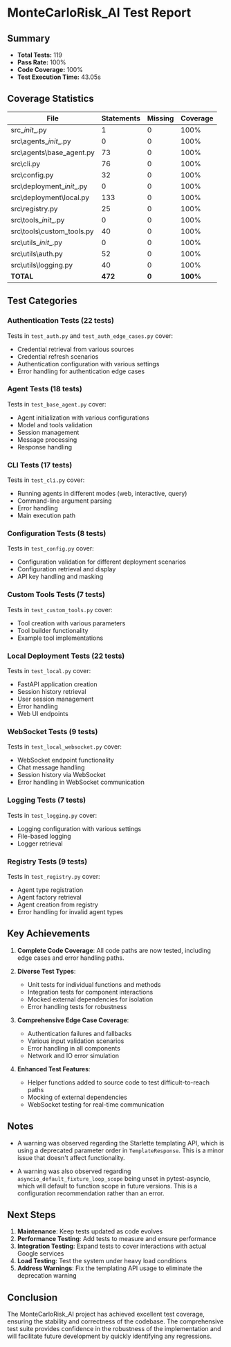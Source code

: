 # MonteCarloRisk_AI Test Report

## Summary
- **Total Tests:** 119
- **Pass Rate:** 100%
- **Code Coverage:** 100%
- **Test Execution Time:** 43.05s

## Coverage Statistics

| File                        | Statements | Missing | Coverage |
|-----------------------------|------------|---------|----------|
| src\__init__.py             | 1          | 0       | 100%     |
| src\agents\__init__.py      | 0          | 0       | 100%     |
| src\agents\base_agent.py    | 73         | 0       | 100%     |
| src\cli.py                  | 76         | 0       | 100%     |
| src\config.py               | 32         | 0       | 100%     |
| src\deployment\__init__.py  | 0          | 0       | 100%     |
| src\deployment\local.py     | 133        | 0       | 100%     |
| src\registry.py             | 25         | 0       | 100%     |
| src\tools\__init__.py       | 0          | 0       | 100%     |
| src\tools\custom_tools.py   | 40         | 0       | 100%     |
| src\utils\__init__.py       | 0          | 0       | 100%     |
| src\utils\auth.py           | 52         | 0       | 100%     |
| src\utils\logging.py        | 40         | 0       | 100%     |
| **TOTAL**                   | **472**    | **0**   | **100%** |

## Test Categories

### Authentication Tests (22 tests)
Tests in `test_auth.py` and `test_auth_edge_cases.py` cover:
- Credential retrieval from various sources
- Credential refresh scenarios
- Authentication configuration with various settings
- Error handling for authentication edge cases

### Agent Tests (18 tests)
Tests in `test_base_agent.py` cover:
- Agent initialization with various configurations
- Model and tools validation 
- Session management
- Message processing
- Response handling

### CLI Tests (17 tests)
Tests in `test_cli.py` cover:
- Running agents in different modes (web, interactive, query)
- Command-line argument parsing
- Error handling
- Main execution path

### Configuration Tests (8 tests)
Tests in `test_config.py` cover:
- Configuration validation for different deployment scenarios
- Configuration retrieval and display
- API key handling and masking

### Custom Tools Tests (7 tests)
Tests in `test_custom_tools.py` cover:
- Tool creation with various parameters
- Tool builder functionality
- Example tool implementations

### Local Deployment Tests (22 tests)
Tests in `test_local.py` cover:
- FastAPI application creation
- Session history retrieval
- User session management
- Error handling
- Web UI endpoints

### WebSocket Tests (9 tests)
Tests in `test_local_websocket.py` cover:
- WebSocket endpoint functionality
- Chat message handling
- Session history via WebSocket
- Error handling in WebSocket communication

### Logging Tests (7 tests)
Tests in `test_logging.py` cover:
- Logging configuration with various settings
- File-based logging
- Logger retrieval

### Registry Tests (9 tests)
Tests in `test_registry.py` cover:
- Agent type registration
- Agent factory retrieval
- Agent creation from registry
- Error handling for invalid agent types

## Key Achievements

1. **Complete Code Coverage**: All code paths are now tested, including edge cases and error handling paths.

2. **Diverse Test Types**:
   - Unit tests for individual functions and methods
   - Integration tests for component interactions
   - Mocked external dependencies for isolation
   - Error handling tests for robustness

3. **Comprehensive Edge Case Coverage**:
   - Authentication failures and fallbacks
   - Various input validation scenarios
   - Error handling in all components
   - Network and IO error simulation

4. **Enhanced Test Features**:
   - Helper functions added to source code to test difficult-to-reach paths
   - Mocking of external dependencies
   - WebSocket testing for real-time communication

## Notes

- A warning was observed regarding the Starlette templating API, which is using a deprecated parameter order in `TemplateResponse`. This is a minor issue that doesn't affect functionality.

- A warning was also observed regarding `asyncio_default_fixture_loop_scope` being unset in pytest-asyncio, which will default to function scope in future versions. This is a configuration recommendation rather than an error.

## Next Steps

1. **Maintenance**: Keep tests updated as code evolves
2. **Performance Testing**: Add tests to measure and ensure performance
3. **Integration Testing**: Expand tests to cover interactions with actual Google services
4. **Load Testing**: Test the system under heavy load conditions
5. **Address Warnings**: Fix the templating API usage to eliminate the deprecation warning

## Conclusion

The MonteCarloRisk_AI project has achieved excellent test coverage, ensuring the stability and correctness of the codebase. The comprehensive test suite provides confidence in the robustness of the implementation and will facilitate future development by quickly identifying any regressions. 